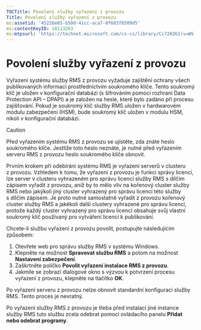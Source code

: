 ```yaml
---
TOCTitle: Povolení služby vyřazení z provozu
Title: Povolení služby vyřazení z provozu
ms:assetid: '45226e85-b50d-41cc-aca7-0f603f8509d5'
ms:contentKeyID: 18113263
ms:mtpsurl: 'https://technet.microsoft.com/cs-cz/library/Cc720261(v=WS.10)'
---
```


Povolení služby vyřazení z provozu
==================================

Vyřazení systému služby RMS z provozu vyžaduje zajištění ochrany všech publikovaných informací prostřednictvím soukromého klíče. Tento soukromý klíč je uložen v konfigurační databázi (s šifrováním pomocí rozhraní Data Protection API – DPAPI) a je založen na hesle, které bylo zadáno při procesu zajišťování. Pokud je soukromý klíč služby RMS uložen v hardwarovém modulu zabezpečení (HSM), bude soukromý klíč uložen v modulu HSM, nikoli v konfigurační databázi.

> [!CAUTION]
> Před vyřazením systému RMS z provozu se ujistěte, zda znáte heslo soukromého klíče. Jestliže toto heslo neznáte, je nutné před vyřazením serveru RMS z provozu heslo soukromého klíče obnovit. 

Prvním krokem při odebírání systému RMS je vyřazení serverů v clusteru z provozu. Vzhledem k tomu, že vyřazení z provozu je funkcí správy licencí, lze server v clusteru vyhrazeném pro správu licencí služby RMS s dílčím zápisem vyřadit z provozu, aniž by to mělo vliv na kořenový cluster služby RMS nebo jakýkoli jiný cluster vyhrazený pro správu licencí této služby s dílčím zápisem. Je proto nutné samostatně vyřadit z provozu kořenový cluster služby RMS a jakékoli další clustery vyhrazené pro správu licencí, protože každý cluster vyhrazený pro správu licencí obsahuje svůj vlastní soukromý klíč používaný pro vytváření licencí k publikování.

Chcete-li službu vyřazení z provozu povolit, postupujte následujícím způsobem:

1.  Otevřete web pro správu služby RMS v systému Windows.
2.  Klepněte na možnost **Spravovat službu RMS** a potom na možnost **Nastavení zabezpečení**.
3.  Zaškrtněte políčko **Povolit vyřazení instalace RMS z provozu**.
4.  Jakmile se zobrazí dialogové okno s výzvou k potvrzení procesu vyřazení z provozu, klepněte na tlačítko **OK**.

Po vyřazení serveru z provozu nelze obnovit standardní konfiguraci služby RMS. Tento proces je nevratný.

Po vyřazení služby RMS z provozu je třeba před instalací jiné instance služby RMS tuto službu zcela odebrat pomocí ovládacího panelu **Přidat nebo odebrat programy**.
